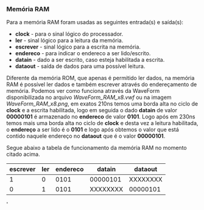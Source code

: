 ### Memória RAM

Para a memória RAM foram usadas as seguintes entrada(s) e saída(s):

* **clock** - para o sinal lógico do processador.
* **ler** - sinal lógico para a leitura da memória.
* **escrever** - sinal lógico para a escrita na memória.
* **endereco** - para indicar o endereco a ser lido/escrito.
* **datain** - dado a ser escrito, caso esteja habilitada a escrita.
* **dataout** - saída de dados para uma possível leitura.

Diferente da memória ROM, que apenas é permitido ler dados, na memória RAM é possível ler dados e também escrever através do endereçamento de memória.
Podemos ver como funciona através da WaveForm disponibilizada no arquivo *WaveForm_RAM_x8.vwf* ou na imagem *WaveForm_RAM_x8.png*, em exatos 210ns temos uma borda alta no ciclo de **clock** e a escrita habilitada, logo em seguida o dado **datain** de valor **00000101** é armazenado no **endereco** de valor **0101**. Logo após em 230ns temos mais uma borda alta no ciclo de **clock** e desta vez a leitura habilitada, o **endereço** a ser lido é o **0101** e logo após obtemos o valor que está contido naquele endereço no **dataout** que é o valor **00000101**.

Segue abaixo a tabela de funcionamento da memória RAM no momento citado acima.

escrever|ler|endereco|datain|dataout
-|-|----|--------|--------
1|0|0101|00000101|XXXXXXXX
0|1|0101|XXXXXXXX|00000101
'
